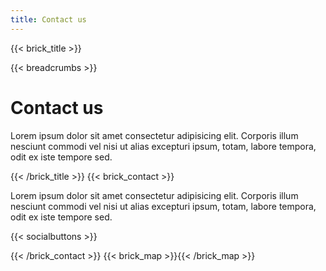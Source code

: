```yaml
---
title: Contact us
---
```

{{< brick_title >}}

{{< breadcrumbs >}}

# Contact us

Lorem ipsum dolor sit amet consectetur adipisicing elit. Corporis illum nesciunt commodi vel nisi ut alias excepturi ipsum, totam, labore tempora, odit ex iste tempore sed.

{{< /brick_title >}}
{{< brick_contact >}}

Lorem ipsum dolor sit amet consectetur adipisicing elit. Corporis illum nesciunt commodi vel nisi ut alias excepturi ipsum, totam, labore tempora, odit ex iste tempore sed.


{{< socialbuttons >}}

{{< /brick_contact >}}
{{< brick_map >}}{{< /brick_map >}}